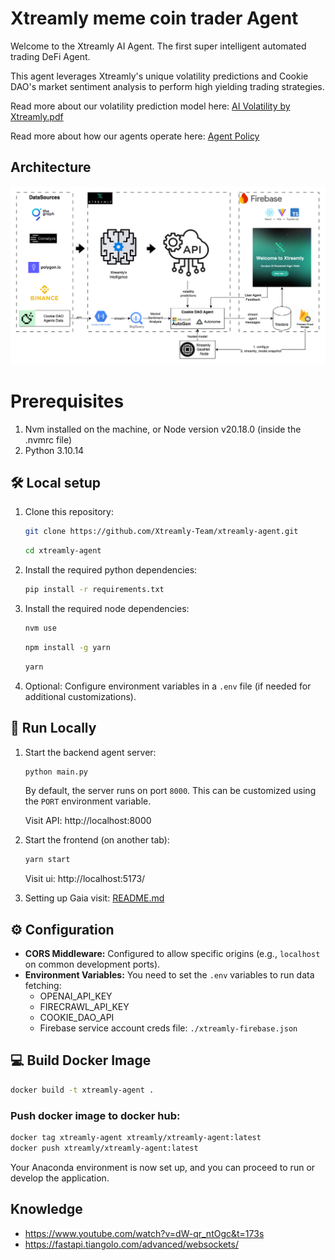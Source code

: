 # Xtreamly meme coin trader Agent

Welcome to the Xtreamly AI Agent.
The first super intelligent automated trading DeFi Agent.

This agent leverages Xtreamly's unique volatility predictions and Cookie DAO's market sentiment analysis to perform high yielding trading strategies.

Read more about our volatility prediction model here: [AI Volatility by Xtreamly.pdf](documentation%2FAI%20Volatility%20by%20Xtreamly.pdf)

Read more about how our agents operate here: [Agent Policy](documentation%2FProject%20describtion.md)

## Architecture

![architecture.png](documentation/architecture.png)

# Prerequisites

1. Nvm installed on the machine, or Node version v20.18.0 (inside the .nvmrc file)
2. Python 3.10.14

## 🛠 Local setup

1. Clone this repository:

   ```bash
   git clone https://github.com/Xtreamly-Team/xtreamly-agent.git
   ```

   ```bash
   cd xtreamly-agent
   ```

2. Install the required python dependencies:

   ```bash
   pip install -r requirements.txt
   ```

3. Install the required node dependencies:

   ```bash
   nvm use
   ```
   ```bash
   npm install -g yarn
   ```
   ```bash
   yarn
   ```

4. Optional: Configure environment variables in a `.env` file (if needed for additional customizations).

## 🚀 Run Locally

1. Start the backend agent server:

   ```bash
   python main.py
   ```

   By default, the server runs on port `8000`. This can be customized using the `PORT` environment variable.

   Visit API: http://localhost:8000


2. Start the frontend (on another tab):
   ```bash
   yarn start
   ```
   Visit ui: http://localhost:5173/


3. Setting up Gaia visit: [README.md](gaia%2FREADME.md)

## ⚙️ Configuration

- **CORS Middleware:** Configured to allow specific origins (e.g., `localhost` on common development ports).
- **Environment Variables:** You need to set the `.env` variables to run data fetching:
  - OPENAI_API_KEY
  - FIRECRAWL_API_KEY
  - COOKIE_DAO_API
  - Firebase service account creds file: `./xtreamly-firebase.json`

## 💻 Build Docker Image

   ```bash
   docker build -t xtreamly-agent .
   ```
### Push docker image to docker hub:

```bash
docker tag xtreamly-agent xtreamly/xtreamly-agent:latest
docker push xtreamly/xtreamly-agent:latest
```

Your Anaconda environment is now set up, and you can proceed to run or develop the application.

## Knowledge

- https://www.youtube.com/watch?v=dW-qr_ntOgc&t=173s
- https://fastapi.tiangolo.com/advanced/websockets/
